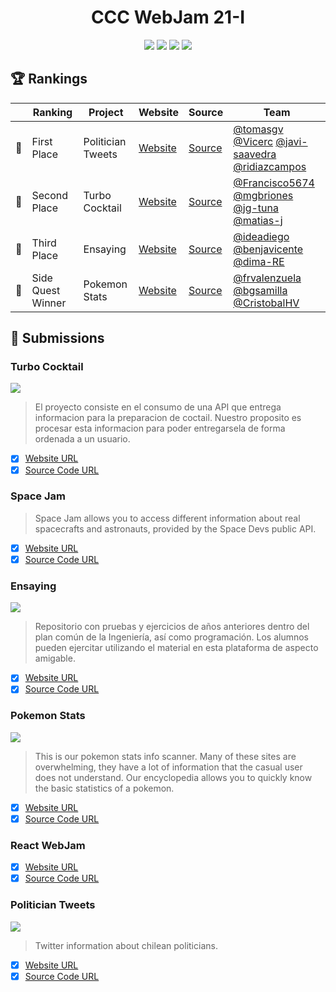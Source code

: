 <div align="center">

  <h1>CCC WebJam 21-I</h1>

  <img src="https://img.shields.io/static/v1?label=CCC&message=2021&color=yellow" />
  <img src="https://img.shields.io/static/v1?label=WebJam&message=21-I&color=blue" />
  <img src="https://img.shields.io/static/v1?label=Theme&message=Information&color=green" />
  <img src="https://img.shields.io/static/v1?label=Time&message=24h&color=orange" />
</div>

## 🏆 Rankings

||Ranking|Project|Website|Source|Team
|-|-|-|-|-|-
|🥇|First Place|Politician Tweets|[Website](https://pfgang.github.io/webjam)|[Source](https://github.com/PFGANG/webjam)|[@tomasgv](https://github.com/tomasgv) [@Vicerc](https://github.com/Vicerc) [@javi-saavedra](https://github.com/javi-saavedra) [@ridiazcampos](https://github.com/ridiazcampos)
|🥈|Second Place|Turbo Cocktail|[Website](https://francisco5674.github.io/webjam/)|[Source](https://github.com/Francisco5674/webjam/tree/master)|[@Francisco5674](https://github.com/Francisco5674) [@mgbriones](https://github.com/mgbriones) [@jg-tuna](https://github.com/jg-tuna) [@matias-j](https://github.com/matias-j)
|🥉|Third Place|Ensaying|[Website](https://ensaying.tk)|[Source](https://github.com/benjavicente/webjam-2021-2)|[@ideadiego](https://github.com/ideadiego) [@benjavicente](https://github.com/benjavicente) [@dima-RE](https://github.com/dima-RE)
|🏅|Side Quest Winner|Pokemon Stats|[Website](https://frvalenzuela.github.io/webjam/)|[Source](https://github.com/frvalenzuela/webjam)|[@frvalenzuela](https://github.com/frvalenzuela) [@bgsamilla](https://github.com/bgsamilla) [@CristobalHV](https://github.com/CristobalHV)
## 🏁 Submissions

### Turbo Cocktail

<img src="https://img.shields.io/static/v1?label=CCC%20WebJam%2021-I&message=Ranking:%202&color=green" />

> El proyecto consiste en el consumo de una API que entrega informacion para la preparacion de coctail. Nuestro proposito es procesar esta informacion para poder entregarsela de forma ordenada a un usuario.

* [x] [Website URL](https://francisco5674.github.io/webjam/)
* [x] [Source Code URL](https://github.com/Francisco5674/webjam/tree/master)

### Space Jam

> Space Jam allows you to access different information about real spacecrafts and astronauts, provided by the Space Devs public API.

* [x] [Website URL](https://spacejam.ml/)
* [x] [Source Code URL](https://github.com/web-jam-g12/space-jam)
  
### Ensaying

<img src="https://img.shields.io/static/v1?label=CCC%20WebJam%2021-I&message=Ranking:%203&color=green" />

> Repositorio con pruebas y ejercicios de años anteriores dentro del plan común de la Ingeniería, así como programación. Los alumnos pueden ejercitar utilizando el material en esta plataforma de aspecto amigable.

* [x] [Website URL](https://ensaying.tk/)
* [x] [Source Code URL](https://github.com/benjavicente/webjam-2021-2)

### Pokemon Stats

<img src="https://img.shields.io/static/v1?label=CCC%20WebJam%2021-I&message=Ranking:%20Side%20Quest%20Winner&color=green" />

> This is our pokemon stats info scanner. Many of these sites are overwhelming, they have a lot of information that the casual user does not understand. Our encyclopedia allows you to quickly know the basic statistics of a pokemon.

* [x] [Website URL](https://frvalenzuela.github.io/webjam/)
* [x] [Source Code URL](https://github.com/frvalenzuela/webjam)

### React WebJam

* [x] [Website URL](https://lifelong-centerline.000webhostapp.com/)
* [x] [Source Code URL](https://github.com/CharlesLakes/reactwebjam/)

### Politician Tweets

<img src="https://img.shields.io/static/v1?label=CCC%20WebJam%2021-I&message=Ranking:%201&color=green" />

> Twitter information about chilean politicians.

* [x] [Website URL](https://pfgang.github.io/webjam/)
* [x] [Source Code URL](https://github.com/PFGANG/webjam)
